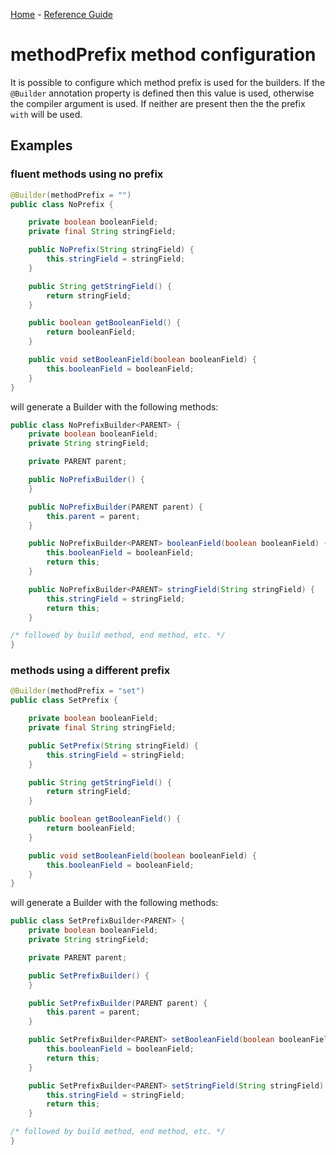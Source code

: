 [Home](../) - [Reference Guide](index.md)
# methodPrefix method configuration
It is possible to configure which method prefix is used for the builders.
If the `@Builder` annotation property is defined then this value is used, otherwise the compiler argument is used.
If neither are present then the the prefix `with` will be used.

## Examples

### fluent methods using no prefix

```java
@Builder(methodPrefix = "")
public class NoPrefix {

    private boolean booleanField;
    private final String stringField;

    public NoPrefix(String stringField) {
        this.stringField = stringField;
    }

    public String getStringField() {
        return stringField;
    }

    public boolean getBooleanField() {
        return booleanField;
    }

    public void setBooleanField(boolean booleanField) {
        this.booleanField = booleanField;
    }
}
```

will generate a Builder with the following methods:

```java
public class NoPrefixBuilder<PARENT> {
    private boolean booleanField;
    private String stringField;

    private PARENT parent;

    public NoPrefixBuilder() {
    }

    public NoPrefixBuilder(PARENT parent) {
        this.parent = parent;
    }

    public NoPrefixBuilder<PARENT> booleanField(boolean booleanField) {
        this.booleanField = booleanField;
        return this;
    }

    public NoPrefixBuilder<PARENT> stringField(String stringField) {
        this.stringField = stringField;
        return this;
    }

/* followed by build method, end method, etc. */
}
```

### methods using a different prefix

```java
@Builder(methodPrefix = "set")
public class SetPrefix {

    private boolean booleanField;
    private final String stringField;

    public SetPrefix(String stringField) {
        this.stringField = stringField;
    }

    public String getStringField() {
        return stringField;
    }

    public boolean getBooleanField() {
        return booleanField;
    }

    public void setBooleanField(boolean booleanField) {
        this.booleanField = booleanField;
    }
}
```

will generate a Builder with the following methods:

```java
public class SetPrefixBuilder<PARENT> {
    private boolean booleanField;
    private String stringField;

    private PARENT parent;

    public SetPrefixBuilder() {
    }

    public SetPrefixBuilder(PARENT parent) {
        this.parent = parent;
    }

    public SetPrefixBuilder<PARENT> setBooleanField(boolean booleanField) {
        this.booleanField = booleanField;
        return this;
    }

    public SetPrefixBuilder<PARENT> setStringField(String stringField) {
        this.stringField = stringField;
        return this;
    }

/* followed by build method, end method, etc. */
}
```

